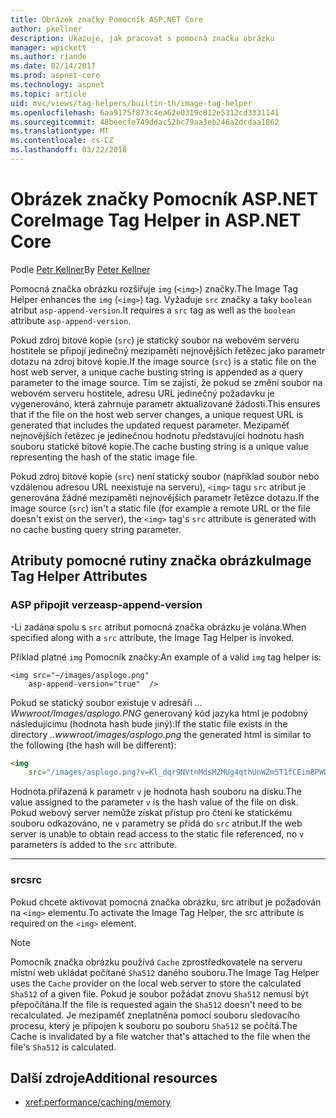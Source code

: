 ```yaml
---
title: Obrázek značky Pomocník ASP.NET Core
author: pkellner
description: Ukazuje, jak pracovat s pomocná značka obrázku
manager: wpickett
ms.author: riande
ms.date: 02/14/2017
ms.prod: aspnet-core
ms.technology: aspnet
ms.topic: article
uid: mvc/views/tag-helpers/builtin-th/image-tag-helper
ms.openlocfilehash: 6aa9175f873c4ea62e0319c812e5312cd3331141
ms.sourcegitcommit: 48beecfe749ddac52bc79aa3eb246a2dcdaa1862
ms.translationtype: MT
ms.contentlocale: cs-CZ
ms.lasthandoff: 03/22/2018
---
```

# <a name="image-tag-helper-in-aspnet-core"></a><span data-ttu-id="8f8e9-103">Obrázek značky Pomocník ASP.NET Core</span><span class="sxs-lookup"><span data-stu-id="8f8e9-103">Image Tag Helper in ASP.NET Core</span></span>

<span data-ttu-id="8f8e9-104">Podle [Petr Kellner](http://peterkellner.net)</span><span class="sxs-lookup"><span data-stu-id="8f8e9-104">By [Peter Kellner](http://peterkellner.net)</span></span> 

<span data-ttu-id="8f8e9-105">Pomocná značka obrázku rozšiřuje `img` (`<img>`) značky.</span><span class="sxs-lookup"><span data-stu-id="8f8e9-105">The Image Tag Helper enhances the `img` (`<img>`) tag.</span></span> <span data-ttu-id="8f8e9-106">Vyžaduje `src` značky a taky `boolean` atribut `asp-append-version`.</span><span class="sxs-lookup"><span data-stu-id="8f8e9-106">It requires a `src` tag as well as the `boolean` attribute `asp-append-version`.</span></span>

<span data-ttu-id="8f8e9-107">Pokud zdroj bitové kopie (`src`) je statický soubor na webovém serveru hostitele se připojí jedinečný mezipaměti nejnovějších řetězec jako parametr dotazu na zdroj bitové kopie.</span><span class="sxs-lookup"><span data-stu-id="8f8e9-107">If the image source (`src`) is a static file on the host web server, a unique cache busting string is appended as a query parameter to the image source.</span></span> <span data-ttu-id="8f8e9-108">Tím se zajistí, že pokud se změní soubor na webovém serveru hostitele, adresu URL jedinečný požadavku je vygenerováno, která zahrnuje parametr aktualizované žádosti.</span><span class="sxs-lookup"><span data-stu-id="8f8e9-108">This ensures that if the file on the host web server changes, a unique request URL is generated that includes the updated request parameter.</span></span> <span data-ttu-id="8f8e9-109">Mezipaměť nejnovějších řetězec je jedinečnou hodnotu představující hodnotu hash souboru statické bitové kopie.</span><span class="sxs-lookup"><span data-stu-id="8f8e9-109">The cache busting string is a unique value representing the hash of the static image file.</span></span>

<span data-ttu-id="8f8e9-110">Pokud zdroj bitové kopie (`src`) není statický soubor (například soubor nebo vzdálenou adresou URL neexistuje na serveru), `<img>` tagu `src` atribut je generována žádné mezipaměti nejnovějších parametr řetězce dotazu.</span><span class="sxs-lookup"><span data-stu-id="8f8e9-110">If the image source (`src`) isn't a static file (for example a remote URL or the file doesn't exist on the server), the `<img>` tag's `src` attribute is generated with no cache busting query string parameter.</span></span>

## <a name="image-tag-helper-attributes"></a><span data-ttu-id="8f8e9-111">Atributy pomocné rutiny značka obrázku</span><span class="sxs-lookup"><span data-stu-id="8f8e9-111">Image Tag Helper Attributes</span></span>


### <a name="asp-append-version"></a><span data-ttu-id="8f8e9-112">ASP připojit verze</span><span class="sxs-lookup"><span data-stu-id="8f8e9-112">asp-append-version</span></span>

<span data-ttu-id="8f8e9-113">-Li zadána spolu s `src` atribut pomocná značka obrázku je volána.</span><span class="sxs-lookup"><span data-stu-id="8f8e9-113">When specified along with a `src` attribute, the Image Tag Helper is invoked.</span></span>

<span data-ttu-id="8f8e9-114">Příklad platné `img` Pomocník značky:</span><span class="sxs-lookup"><span data-stu-id="8f8e9-114">An example of a valid `img` tag helper is:</span></span>

```cshtml
<img src="~/images/asplogo.png" 
    asp-append-version="true"  />
```

<span data-ttu-id="8f8e9-115">Pokud se statický soubor existuje v adresáři *... Wwwroot/Images/asplogo.PNG* generovaný kód jazyka html je podobný následujícímu (hodnota hash bude jiný):</span><span class="sxs-lookup"><span data-stu-id="8f8e9-115">If the static file exists in the directory *..wwwroot/images/asplogo.png* the generated html is similar to the following (the hash will be different):</span></span>

```html
<img 
    src="/images/asplogo.png?v=Kl_dqr9NVtnMdsM2MUg4qthUnWZm5T1fCEimBPWDNgM"/>
```

<span data-ttu-id="8f8e9-116">Hodnota přiřazená k parametr `v` je hodnota hash souboru na disku.</span><span class="sxs-lookup"><span data-stu-id="8f8e9-116">The value assigned to the parameter `v` is the hash value of the file on disk.</span></span> <span data-ttu-id="8f8e9-117">Pokud webový server nemůže získat přístup pro čtení ke statickému souboru odkazováno, ne `v` parametry se přidá do `src` atribut.</span><span class="sxs-lookup"><span data-stu-id="8f8e9-117">If the web server is unable to obtain read access to the static file referenced,  no `v` parameters is added to the `src` attribute.</span></span>

- - -

### <a name="src"></a><span data-ttu-id="8f8e9-118">src</span><span class="sxs-lookup"><span data-stu-id="8f8e9-118">src</span></span>

<span data-ttu-id="8f8e9-119">Pokud chcete aktivovat pomocná značka obrázku, src atribut je požadován na `<img>` elementu.</span><span class="sxs-lookup"><span data-stu-id="8f8e9-119">To activate the Image Tag Helper, the src attribute is required on the `<img>` element.</span></span> 

> [!NOTE]
> <span data-ttu-id="8f8e9-120">Pomocník značka obrázku používá `Cache` zprostředkovatele na serveru místní web ukládat počítané `Sha512` daného souboru.</span><span class="sxs-lookup"><span data-stu-id="8f8e9-120">The Image Tag Helper uses the `Cache` provider on the local web server to store the calculated `Sha512` of a given file.</span></span> <span data-ttu-id="8f8e9-121">Pokud je soubor požádat znovu `Sha512` nemusí být přepočítána.</span><span class="sxs-lookup"><span data-stu-id="8f8e9-121">If the file is requested again the `Sha512` doesn't need to be recalculated.</span></span> <span data-ttu-id="8f8e9-122">Je mezipaměť zneplatněna pomocí souboru sledovacího procesu, který je připojen k souboru po souboru `Sha512` se počítá.</span><span class="sxs-lookup"><span data-stu-id="8f8e9-122">The Cache is invalidated by a file watcher that's attached to the file when the file's `Sha512` is calculated.</span></span>

## <a name="additional-resources"></a><span data-ttu-id="8f8e9-123">Další zdroje</span><span class="sxs-lookup"><span data-stu-id="8f8e9-123">Additional resources</span></span>

* <xref:performance/caching/memory>
